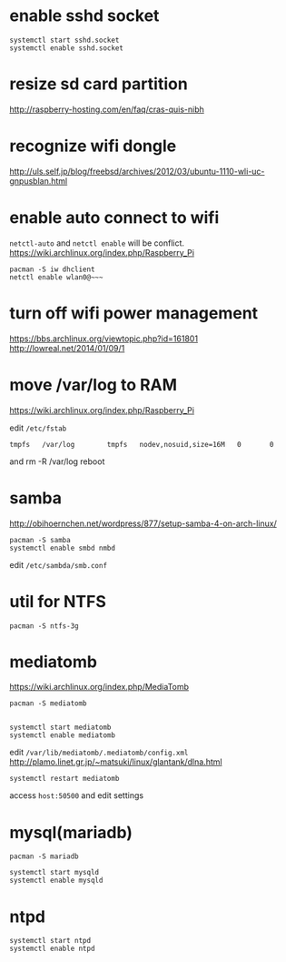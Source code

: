 # enable sshd socket

    systemctl start sshd.socket
    systemctl enable sshd.socket

# resize sd card partition
http://raspberry-hosting.com/en/faq/cras-quis-nibh

# recognize wifi dongle
http://uls.self.jp/blog/freebsd/archives/2012/03/ubuntu-1110-wli-uc-gnpusblan.html

# enable auto connect to wifi
`netctl-auto` and `netctl enable` will be conflict.
https://wiki.archlinux.org/index.php/Raspberry_Pi

    pacman -S iw dhclient
	netctl enable wlan0@~~~

# turn off wifi power management
https://bbs.archlinux.org/viewtopic.php?id=161801
http://lowreal.net/2014/01/09/1

# move /var/log to RAM
https://wiki.archlinux.org/index.php/Raspberry_Pi


edit `/etc/fstab`

    tmpfs   /var/log        tmpfs   nodev,nosuid,size=16M   0       0

and
    rm -R /var/log
	reboot

# samba
http://obihoernchen.net/wordpress/877/setup-samba-4-on-arch-linux/

    pacman -S samba
	systemctl enable smbd nmbd
	
edit `/etc/sambda/smb.conf`

# util for NTFS
    pacman -S ntfs-3g


# mediatomb
https://wiki.archlinux.org/index.php/MediaTomb


    pacman -S mediatomb


    systemctl start mediatomb
    systemctl enable mediatomb	

edit `/var/lib/mediatomb/.mediatomb/config.xml`
http://plamo.linet.gr.jp/~matsuki/linux/glantank/dlna.html

    systemctl restart mediatomb

access `host:50500` and edit settings

# mysql(mariadb)

    pacman -S mariadb

    systemctl start mysqld
	systemctl enable mysqld


# ntpd

    systemctl start ntpd
	systemctl enable ntpd

